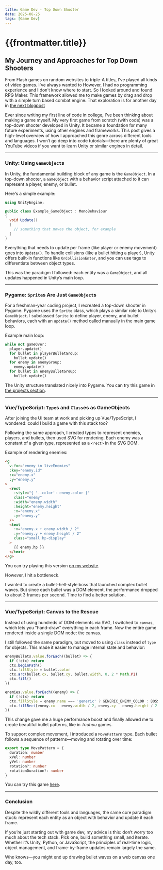 ```yaml
---
title: Game Dev - Top Down Shooter
date: 2025-06-25
tags: [Game Dev]
---
```


# {{frontmatter.title}}

## My Journey and Approaches for Top Down Shooters

From Flash games on random websites to triple-A titles, I’ve played all kinds of video games.
I've always wanted to However, I had no programming experience and I don't know where to start.
So I looked around and found RPG Maker. This framework allowed me to make games by drag and drop with a simple turn based combat engine.
That exploration is for another day in [the next blogpost](https://paperbaglife.github.io/#/blogs/2025-07-05-turn-based-combat)

Ever since writing my first line of code in college, I’ve been thinking about making a game myself.
My very first game from scratch (with code) was a top-down shooter developed in Unity. 
It became a foundation for many future experiments, using other engines and frameworks.
This post gives a high-level overview of how I approached this genre across different tools and languages. I won’t go deep into code tutorials—there are plenty of great YouTube videos if you want to learn Unity or similar engines in detail.

---

### Unity: Using `GameObject`s

In Unity, the fundamental building block of any game is the `GameObject`.
In a top-down shooter, a `GameObject` with a behavior script attached to it can represent a player, enemy, or bullet.

Here's a simple example:

```csharp
using UnityEngine;

public class Example_GameObject : MonoBehaviour
{
  void Update()
  {
    // something that moves the object, for example
  }
}
```

Everything that needs to update per frame (like player or enemy movement) goes into `Update()`.
To handle collisions (like a bullet hitting a player), Unity offers built-in functions like `OnCollisionEnter`, and you can use tags to differentiate between object types.

This was the paradigm I followed: each entity was a `GameObject`, and all updates happened in Unity’s main loop.

---

### Pygame: `Sprite`s Are Just `GameObject`s

For a freshman-year coding project, I recreated a top-down shooter in Pygame.
Pygame uses the `Sprite` class, which plays a similar role to Unity’s `GameObject`. I subclassed `Sprite` to define player, enemy, and bullet behaviors, each with an `update()` method called manually in the main game loop.

Example main loop:

```python
while not gameOver:
  player.update()
  for bullet in playerBulletGroup:
    bullet.update()
  for enemy in enemyGroup:
    enemy.update()
  for bullet in enemyBulletGroup:
    bullet.update()
```

The Unity structure translated nicely into Pygame. You can try this game in [the projects section](https://paperbaglife.github.io/#/projects).

---

### Vue/TypeScript: `Type`s and `Class`es as GameObjects

After joining the UI team at work and picking up Vue/TypeScript, I wondered: could I build a game with this stack too?

Following the same approach, I created types to represent enemies, players, and bullets, then used SVG for rendering. Each enemy was a constant of a given type, represented as a `<rect>` in the SVG DOM.

Example of rendering enemies:

```html
<g
  v-for="enemy in liveEnemies"
  :key="enemy.id"
  :x="enemy.x"
  :y="enemy.y"
>
  <rect
    :style="{ '--color': enemy.color }"
    class="enemy"
    :width="enemy.width"
    :height="enemy.height"
    :x="enemy.x"
    :y="enemy.y"
  />
  <text
    :x="enemy.x + enemy.width / 2"
    :y="enemy.y + enemy.height / 2"
    class="small hp-display"
  >
    {{ enemy.hp }}
  </text>
</g>
```

You can try playing this version [on my website](https://paperbaglife.github.io/#/games/shooter).

However, I hit a bottleneck.

I wanted to create a bullet-hell-style boss that launched complex bullet waves. But since each bullet was a DOM element, the performance dropped to about 3 frames per second. Time to find a better solution.

---

### Vue/TypeScript: Canvas to the Rescue

Instead of using hundreds of DOM elements via SVG, I switched to `canvas`, which lets you "hand-draw" everything in each frame. Now the entire game rendered inside a single DOM node: the canvas.

I still followed the same paradigm, but moved to using `class` instead of `type` for objects. This made it easier to manage internal state and behavior:

```ts
enemyBullets.value.forEach((bullet) => {
  if (!ctx) return
  ctx.beginPath()
  ctx.fillStyle = bullet.color
  ctx.arc(bullet.cx, bullet.cy, bullet.width, 0, 2 * Math.PI)
  ctx.fill()
})

enemies.value.forEach((enemy) => {
  if (!ctx) return
  ctx.fillStyle = enemy.name === 'generic' ? GENERIC_ENEMY_COLOR : BOSS_COLOR
  ctx.fillRect(enemy.cx - enemy.width / 2, enemy.cy - enemy.height / 2, enemy.width, enemy.height)
})
```

This change gave me a huge performance boost and finally allowed me to create beautiful bullet patterns, like in *Touhou* games.

To support complex movement, I introduced a `MovePattern` type. Each bullet follows a sequence of patterns—moving and rotating over time:

```ts
export type MovePattern = {
  duration: number
  xVel: number
  yVel: number
  rotation?: number
  rotationDuration?: number
}
```

You can try this game [here](https://paperbaglife.github.io/#/games/danmaku).

---

### Conclusion

Despite the wildly different tools and languages, the same core paradigm stuck: represent each entity as an object with behavior and update it each frame.

If you’re just starting out with game dev, my advice is this: don’t worry too much about the tech stack. Pick one, build something small, and iterate. Whether it’s Unity, Python, or JavaScript, the principles of real-time logic, object management, and frame-by-frame updates remain largely the same.

Who knows—you might end up drawing bullet waves on a web canvas one day, too.
